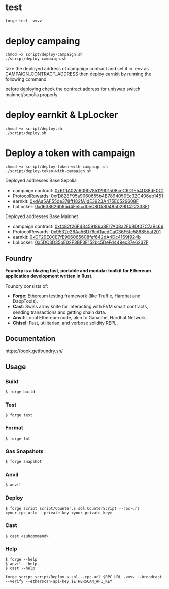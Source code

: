 # test
```shell
forge test -vvvv
```

# deploy campaing
```shell
chmod +x script/deploy-campaign.sh
./script/deploy-campaign.sh
```
take the deployed address of campaign contract and set it in .env as CAMPAIGN_CONTRACT_ADDRESS
then deploy earnkit by running the following command


before deploying 
check the contract address for uniswap
switch mainnet/sepolia properly
# deploy earnkit & LpLocker
```shell
chmod +x script/deploy.sh
./script/deploy.sh
```

# Deploy a token with campaign
```shell
chmod +x script/deploy-token-with-campaign.sh
./script/deploy-token-with-campaign.sh
```


Deployed addresses Base Sepolia
- campaign contract: [0x61ffA02c609078512901508ceC6D1E54D88dF0C1](https://sepolia.basescan.org/address/0x61ffA02c609078512901508ceC6D1E54D88dF0C1)
- ProtocolRewards: [0xfD828F95a9060655b4B7894050Ec32C406eb1451](https://sepolia.basescan.org/address/0xfD828F95a9060655b4B7894050Ec32C406eb1451)
- earnkit: [0xdAa5AF55de378ff182fA1dE3923A475E0529608F](https://sepolia.basescan.org/address/0xdaa5af55de378ff182fa1de3923a475e0529608f)
- LpLocker: [0xd638626b95d4Fe5cd0eC8D580485029D422333Ff](https://sepolia.basescan.org/address/0xd638626b95d4Fe5cd0eC8D580485029D422333Ff)

Deployed addresses Base Mainnet
- campaign contract: [0xf482f26F43459186a8E17A08a2FbBDf07C7aBc66](https://sepolia.basescan.org/address/0xf482f26F43459186a8E17A08a2FbBDf07C7aBc66)
- ProtocolRewards: [0x9532e26Aa56D76cA1acdCaC36F5fc58685baf201](https://sepolia.basescan.org/address/0x9532e26Aa56D76cA1acdCaC36F5fc58685baf201)
- earnkit: [0xDF29E0CE7fE906065608fef642dA4Dc4169f924b](https://sepolia.basescan.org/address/0xDF29E0CE7fE906065608fef642dA4Dc4169f924b)
- LpLocker: [0x5DC3D35bE02F3BF3E152bc5DeFd449ec37e6237F](https://sepolia.basescan.org/address/0x5DC3D35bE02F3BF3E152bc5DeFd449ec37e6237F)


## Foundry

**Foundry is a blazing fast, portable and modular toolkit for Ethereum application development written in Rust.**

Foundry consists of:

-   **Forge**: Ethereum testing framework (like Truffle, Hardhat and DappTools).
-   **Cast**: Swiss army knife for interacting with EVM smart contracts, sending transactions and getting chain data.
-   **Anvil**: Local Ethereum node, akin to Ganache, Hardhat Network.
-   **Chisel**: Fast, utilitarian, and verbose solidity REPL.

## Documentation

https://book.getfoundry.sh/

## Usage

### Build

```shell
$ forge build
```

### Test

```shell
$ forge test
```

### Format

```shell
$ forge fmt
```

### Gas Snapshots

```shell
$ forge snapshot
```

### Anvil

```shell
$ anvil
```

### Deploy

```shell
$ forge script script/Counter.s.sol:CounterScript --rpc-url <your_rpc_url> --private-key <your_private_key>
```

### Cast

```shell
$ cast <subcommand>
```

### Help

```shell
$ forge --help
$ anvil --help
$ cast --help
```

```shell
forge script script/Deploy.s.sol --rpc-url $RPC_URL -vvvv --broadcast --verify --etherscan-api-key $ETHERSCAN_API_KEY
```
